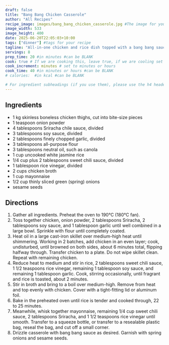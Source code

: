 ```yaml
---
draft: false
title: "Bang Bang Chicken Casserole"
author: "All Recipes"
recipe_image: images/bang_bang_chicken_casserole.jpg #The image for your recipe
image_width: 533
image_height: 400
date: 2025-06-20T22:05:03+10:00
tags: ["dinner"] #tags for your recipe
tagline: "All-in-one chicken and rice dish topped with a bang bang sauce"
servings: 8
prep_time: 20 #in minutes #can be BLANK
cook: true # If we are cooking this, leave true, if we are cooling set to false
cook_increment: minutes # set to minutes or hours
cook_time: 40 #in minutes or hours #can be BLANK
# calories:  #in kcal #can be BLANK

# For ingredient subheadings (if you use them), please use the h4 header.  For print view I have those elements targeted
---
```



## Ingredients

- 1 kg skinless boneless chicken thighs, cut into bite-size pieces
- 1 teaspoon onion powder
- 4 tablespoons Sriracha chile sauce, divided
- 3 tablespoons soy sauce, divided
- 2 tablespoons finely chopped garlic, divided
- 3 tablespoons all-purpose flour
- 3 tablespoons neutral oil, such as canola
- 1 cup uncooked white jasmine rice
- 1/4 cup plus 2 tablespoons sweet chili sauce, divided
- 1 tablespoon rice vinegar, divided
- 2 cups chicken broth
- 1 cup mayonnaise
- 1/2 cup thinly sliced green (spring) onions
- sesame seeds

## Directions

1. Gather all ingredients. Preheat the oven to 190°C (180°C fan). 
2. Toss together chicken, onion powder, 2 tablespoons Sriracha, 2 tablespoons soy sauce, and 1 tablespoon garlic until well combined in a large bowl. Sprinkle with flour until completely coated. 
3. Heat oil in a large cast-iron skillet over medium-high heat until shimmering. Working in 2 batches, add chicken in an even layer; cook, undisturbed, until browned on both sides, about 6 minutes total, flipping halfway through. Transfer chicken to a plate. Do not wipe skillet clean. Repeat with remaining chicken. 
4. Reduce heat to medium and stir in rice, 2 tablespoons sweet chili sauce, 1 1/2 teaspoons rice vinegar, remaining 1 tablespoon soy sauce, and remaining 1 tablespoon garlic. Cook, stirring occasionally, until fragrant and rice is toasted, about 2 minutes.
5. Stir in broth and bring to a boil over medium-high. Remove from heat and top evenly with chicken. Cover with a tight-fitting lid or aluminum foil.
6. Bake in the preheated oven until rice is tender and cooked through, 22 to 25 minutes.
7. Meanwhile, whisk together mayonnaise, remaining 1/4 cup sweet chili sauce, 2 tablespoons Sriracha, and 1 1/2 teaspoons rice vinegar until smooth. Transfer to a squeeze bottle, or transfer to a resealable plastic bag, reseal the bag, and cut off a small corner.
8. Drizzle casserole with bang bang sauce as desired. Garnish with spring onions and sesame seeds.
